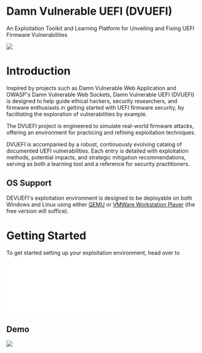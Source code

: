 # Damn Vulnerable UEFI (DVUEFI)

An Exploitation Toolkit and Learning Platform for Unveiling and Fixing UEFI Firmware Vulnerabilities

![](./docs/img/dvuefi.png)

# Introduction
Inspired by projects such as Damn Vulnerable Web Application and OWASP's Damn Vulnerable Web Sockets, Damn Vulnerable UEFI (DVUEFI) is designed to help guide ethical hackers, security researchers, and firmware enthusiasts in getting started with UEFI firmware security, by facilitating the exploration of vulnerabilities by example.

The DVUEFI project is engineered to simulate real-world firmware attacks, offering an environment for practicing and refining exploitation techniques.

DVUEFI is accompanied by a robust, continuously evolving catalog of documented UEFI vulnerabilities.
Each entry is detailed with exploitation methods, potential impacts, and strategic mitigation recommendations, serving as both a learning tool and a reference for security practitioners.


## OS Support
DEVUEFI's exploitation environment is designed to be deployable on both Windows and Linux using either [QEMU](https://www.qemu.org/) or [VMWare Workstation Player](https://www.vmware.com/products/workstation-player/workstation-player-evaluation.html) (the free version will suffice).

# Getting Started
To get started setting up your exploitation environment, head over to ![Level 0: Setup](./docs/0-environment-setup/README.md)


## Demo

![](docs/img/dvuefi-demo.gif)
